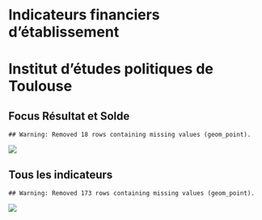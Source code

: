 Indicateurs financiers d’établissement
================

# Institut d’études politiques de Toulouse

## Focus Résultat et Solde

    ## Warning: Removed 18 rows containing missing values (geom_point).

![](/home/julien/repo/cpesr/RFC/Finances/Etablissements/institut_d_études_politiques_de_toulouse_files/figure-gfm/etab.focus-1.png)<!-- -->

## Tous les indicateurs

    ## Warning: Removed 173 rows containing missing values (geom_point).

![](/home/julien/repo/cpesr/RFC/Finances/Etablissements/institut_d_études_politiques_de_toulouse_files/figure-gfm/etab-1.png)<!-- -->
